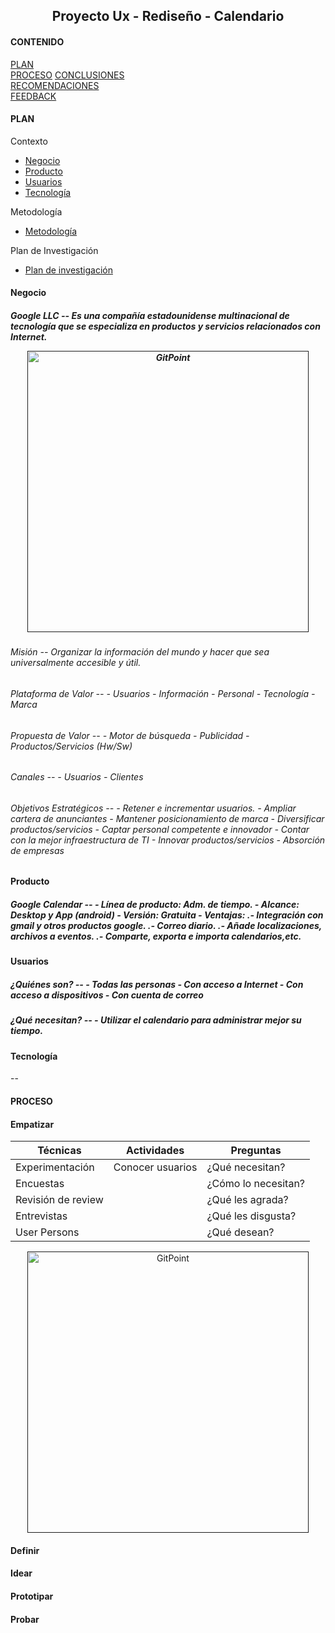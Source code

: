 <h2 align="center"> Proyecto Ux - Rediseño - Calendario </h2> 

#### CONTENIDO 
> 
[PLAN](#plan)  
[PROCESO](#proceso) 
[CONCLUSIONES](#conclusiones)  
[RECOMENDACIONES](#recomendaciones)  
[FEEDBACK](#feedback)   

<!-- END doctoc generated TOC please keep comment here to allow auto update -->

#### PLAN
> 
Contexto
- [Negocio](#contexto)
- [Producto](#contexto)
- [Usuarios](#contexto)
- [Tecnología](#contexto)  
>
Metodología
- [Metodología](#metodología)  
>
Plan de Investigación
- [Plan de investigación](#metodología)

#### Negocio
<h5>Google LLC
    --
    Es una compañía estadounidense multinacional de tecnología que se especializa en productos y servicios relacionados con Internet.

<br>
<p align="center">
  <a href="">
    <img alt="GitPoint" title="GitPoint" src="https://o.aolcdn.com/images/dims3/GLOB/crop/6016x3012+0+512/resize/630x315!/format/jpg/quality/85/http%3A%2F%2Fo.aolcdn.com%2Fhss%2Fstorage%2Fmidas%2Fcc2046f27b9ef0689b4bf439d7e52e41%2F205448743%2Fgoogleplex-google-headquarters-with-android-figure-picture-id675079700" width="450">
  </a>
</p>

<h6> Misión
    --
    Organizar la información del mundo y hacer que sea universalmente accesible y útil.  
    
    
        
<h6> Plataforma de Valor
    --
    - Usuarios
    - Información
    - Personal 
    - Tecnología 
    - Marca  

<h6> Propuesta de Valor
	--
    - Motor de búsqueda
    - Publicidad
    - Productos/Servicios (Hw/Sw)

<h6> Canales
	--
    - Usuarios
    - Clientes

<h6> Objetivos Estratégicos
	--
    - Retener e incrementar usuarios.
	- Ampliar cartera de anunciantes  
	- Mantener posicionamiento de marca 
	- Diversificar productos/servicios
	- Captar personal competente e innovador
	- Contar con la mejor infraestructura de TI
	- Innovar productos/servicios
	- Absorción de empresas

<br>

#### Producto 
<h5>Google Calendar  
--
	- Línea de producto: Adm. de tiempo.  
    - Alcance: Desktop y App (android)
	- Versión: Gratuita
	- Ventajas: 
		.- Integración con gmail y otros productos google.
    	.- Correo diario.
        .- Añade localizaciones, archivos a eventos.
        .- Comparte, exporta e importa calendarios,etc.

#### Usuarios
<h5> ¿Quiénes son?
--
    - Todas las personas
	- Con acceso a Internet  
	- Con acceso a dispositivos  
	- Con cuenta de correo  

<h5> ¿Qué necesitan?
--
	- Utilizar el calendario para administrar mejor su tiempo.
    


#### Tecnología 
-- 


#### PROCESO

#### Empatizar

|   Técnicas   | Actividades  | Preguntas |  
| ----     | ----         | ----         |
|Experimentación | Conocer usuarios |¿Qué necesitan?|
|Encuestas |   | ¿Cómo lo necesitan?|
|Revisión de review|  |¿Qué les agrada?|
|Entrevistas|   |¿Qué les disgusta?|
|User Persons|  |¿Qué desean?|

<p align="center">
  <a href="">
    <img alt="GitPoint" title="GitPoint" src="https://user-images.githubusercontent.com/31896385/42399949-5439b10c-8135-11e8-8e94-ae3a7dadc7cb.png" width="450">
  </a>
</p>

#### Definir
#### Idear
#### Prototipar
#### Probar 


